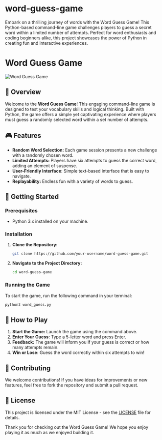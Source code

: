 # word-guess-game
Embark on a thrilling journey of words with the Word Guess Game! This Python-based command-line game challenges players to guess a secret word within a limited number of attempts. Perfect for word enthusiasts and coding beginners alike, this project showcases the power of Python in creating fun and interactive experiences.


# Word Guess Game

![Word Guess Game](https://via.placeholder.com/728x90.png?text=Word+Guess+Game)

## 🌟 Overview

Welcome to the **Word Guess Game**! This engaging command-line game is designed to test your vocabulary skills and logical thinking. Built with Python, the game offers a simple yet captivating experience where players must guess a randomly selected word within a set number of attempts.

## 🎮 Features

- **Random Word Selection:** Each game session presents a new challenge with a randomly chosen word.
- **Limited Attempts:** Players have six attempts to guess the correct word, adding an element of suspense.
- **User-Friendly Interface:** Simple text-based interface that is easy to navigate.
- **Replayability:** Endless fun with a variety of words to guess.

## 🚀 Getting Started

### Prerequisites

- Python 3.x installed on your machine.

### Installation

1. **Clone the Repository:**
   ```bash
   git clone https://github.com/your-username/word-guess-game.git
   ```
2. **Navigate to the Project Directory:**
   ```bash
   cd word-guess-game
   ```

### Running the Game

To start the game, run the following command in your terminal:
```bash
python3 word_guess.py
```

## 📜 How to Play

1. **Start the Game:** Launch the game using the command above.
2. **Enter Your Guess:** Type a 5-letter word and press Enter.
3. **Feedback:** The game will inform you if your guess is correct or how many attempts remain.
4. **Win or Lose:** Guess the word correctly within six attempts to win!

## 🤝 Contributing

We welcome contributions! If you have ideas for improvements or new features, feel free to fork the repository and submit a pull request.

## 📄 License

This project is licensed under the MIT License - see the [LICENSE](LICENSE) file for details.

Thank you for checking out the Word Guess Game! We hope you enjoy playing it as much as we enjoyed building it.
